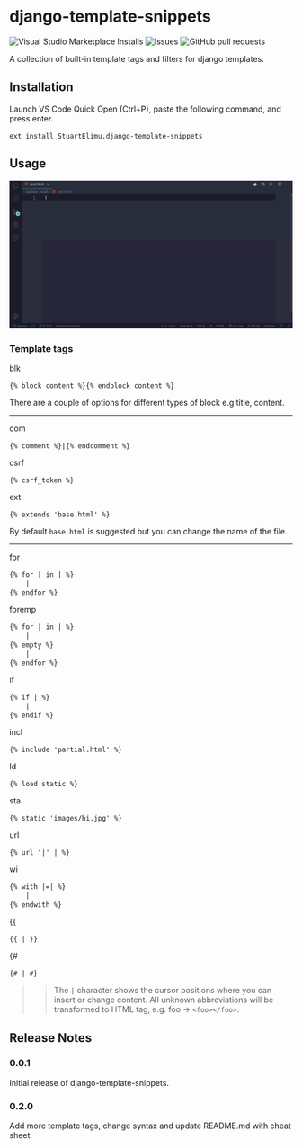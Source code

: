 # django-template-snippets
![Visual Studio Marketplace Installs](https://img.shields.io/visual-studio-marketplace/i/StuartElimu.django-template-snippets?style=flat-square) ![Issues](https://img.shields.io/github/issues/stuartelimu/django-template-snippets?color=0088ff&style=flat-square) ![GitHub pull requests](https://img.shields.io/github/issues-pr/stuartelimu/django-template-snippets?color=0088ff&)

A collection of built-in template tags and filters for django templates.

## Installation
Launch VS Code Quick Open (Ctrl+P), paste the following command, and press enter.
```
ext install StuartElimu.django-template-snippets
```

## Usage
![](usage.gif)

### Template tags

blk 
```
{% block content %}{% endblock content %}
```
There are a couple of options for different types of block e.g title, content.

---

com
```
{% comment %}|{% endcomment %}
```


csrf
```
{% csrf_token %}
```


ext
```
{% extends 'base.html' %}
```
By default `base.html` is suggested but you can change the name of the file.

---

for 
```
{% for | in | %}
    |
{% endfor %}
```


foremp 
```
{% for | in | %}
    |
{% empty %}
    |
{% endfor %}
```

if
```
{% if | %}
    |
{% endif %}

```
incl
```
{% include 'partial.html' %}
```

ld
```
{% load static %}
```

sta
```
{% static 'images/hi.jpg' %}
```
url
```
{% url '|' | %}
```
wi
```
{% with |=| %}
    |
{% endwith %}
```
{{
```
{{ | }}
```

{#
```
{# | #}
```

>>The `|` character shows the cursor positions where you can insert or change content.
All unknown abbreviations will be transformed to HTML tag, e.g. foo → `<foo></foo>`.

## Release Notes

### 0.0.1

Initial release of django-template-snippets.

### 0.2.0

Add more template tags, change syntax and update README.md with cheat sheet.



